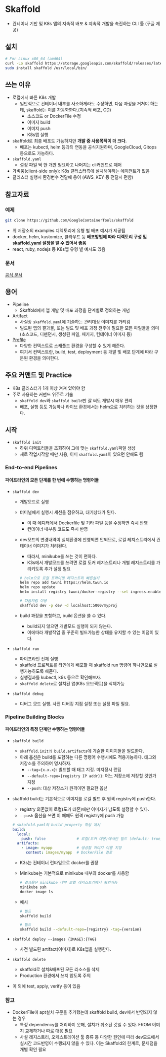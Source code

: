 # Skaffold

- 컨테이너 기반 및 K8s 앱의 지속적 배포 & 지속적 개발을 촉진하는 CLI 툴 (구글 제공)

## 설치

```sh
# For Linux x86_64 (amd64)
curl -Lo skaffold https://storage.googleapis.com/skaffold/releases/latest/skaffold-linux-amd64 && \
sudo install skaffold /usr/local/bin/
```

## 쓰는 이유

- 로컬에서 빠른 K8s 개발
  - 일반적으로 컨테이너 내부를 사소하게라도 수정하면, 다음 과정을 거쳐야 하는데, skaffold는 이를 자동화한다.(지속적 배포, CD)
    - 소스코드 or DockerFile 수정
    - 이미지 build
    - 이미지 push
    - K8s앱 실행
- skaffold로 최종 배포도 가능하지만 **개발 중 사용목적이 더 크다.**
  - 배포는 kubectl, helm 등과의 연동을 공식지원하며, GoogleCloud, Gitops 등으로도 가능하다.
- `skaffold.yaml`
  - 설정 파일 딱 한 개만 필요하고 나머지는 cli커맨드로 제어
- 가벼움(client-side only): K8s 클러스터측에 설치해야하는 에이전트가 없음
- 클러스터 실행시 환경변수 전달에 용이 (AWS_KEY 등 전달시 편함)

## 참고자료

### 예제

```sh
git clone https://github.com/GoogleContainerTools/skaffold
```

- 위 저장소의 examples 디렉토리에 유형 별 배포 예시가 제공됨
- docker, helm, kustomize, 클라우드 등 **배포방법에 따라 디렉토리 구성 및 skaffold.yaml 설정을 알 수 있어서 좋음**
- react, ruby, nodejs 등 K8s앱 유형 별 예시도 있음

### 문서

[공식 문서](https://skaffold.dev/docs/)

## 용어

- Pipeline
  - Skaffold에서 앱 개발 및 배포 과정을 단계별로 정의하는 개념
- Artifact
  - 사실상 `skaffold.yaml`에 기술하는 관리대상 이미지를 가리킴
  - 빌드된 앱의 결과물, 또는 빌드 및 배포 과정 전후에 필요한 모든 파일들을 의미 (소스코드, 디펜던시, 생성된 파일, 패키지, 컨테이너 이미지 등)
- [Profile](https://skaffold.dev/docs/environment/profiles/)
  - 다양한 컨텍스트로 스캐폴드 환경을 구성할 수 있게 해준다.
  - 여기서 컨텍스트란, build, test, deployment 등 개발 및 배포 단계에 따라 구분된 환경을 의미한다.

## 주요 커맨드 및 Practice

- K8s 클러스터가 1개 이상 켜져 있어야 함
- 주로 사용하는 커맨드 위주로 기술
  - `skaffold dev`와 `skaffold build`만 잘 써도 개발시 매우 편리
  - 배포, 실행 등도 가능하나 라이브 환경에서는 helm으로 처리하는 것을 상정한다.

## 시작

- `skaffold init`
  - 하위 디렉토리들을 조회하여 그에 맞는 `skaffold.yaml`파일 생성
  - 새로 작업시작할 때만 사용, 이미 `skaffold.yaml`이 있으면 안해도 됨

### End-to-end Pipelines

#### 파이프라인의 모든 단계를 한 번에 수행하는 명령어들

- `skaffold dev`
  - 개발모드로 실행
  - 터미널에서 실행시 세션을 점유하고, 대기상태가 된다.
    - 이 때 에디터에서 Dockerfile 및 기타 파일 등을 수정하면 즉시 반영
    - 컨테이너 내부용 코드도 즉시 반영
  - dev모드의 변경내역이 실제환경에 반영되면 안되므로, 로컬 레지스트리에서 컨테이너 이미지가 처리된다.
    - 따라서, minikube를 쓰는 것이 편하다.
    - K3s에서 개발모드를 쓰려면 로컬 도커 레지스트리나 개별 레지스트리를 가리키도록 추가 설정 필요

    ```sh
    # helm으로 로컬 프라이빗 레지스트리 빠른설치
    helm repo add twuni https://helm.twun.io
    helm repo update
    helm install registry twuni/docker-registry --set ingress.enabled=true
    
    # 다음처럼 이용
    skaffold dev -p dev -d localhost:5000/myproj
    ```

  - build 과정을 포함하고, build 옵션을 쓸 수 있다.
    - build되지 않으면 개발모드 실행이 되지 않는다.
    - 이에따라 개발작업 중 꾸준히 빌드가능한 상태를 유지할 수 있는 이점이 있다.

- `skaffold run`
  - 파이프라인 전체 실행
  - skaffold 프로젝트를 타인에게 배포할 때 skaffold run 명령어 하나만으로 실행가능하도록 해준다.
  - 실행결과를 kubectl, k9s 등으로 확인해보자.
  - `skaffold delete`로 설치된 앱(K8s 오브젝트)을 삭제가능

- `skaffold debug`
  - 디버그 모드 실행. 사전 디버깅 지점 설정 또는 설정 파일 필요.

### Pipeline Building Blocks

#### 파이프라인의 특정 단계만 수행하는 명령어들

- `skaffold build`
  - `skaffold.init의 build.artifacts`에 기술한 이미지들을 빌드한다.
  - 아래 옵션은 build를 포함하는 다른 명령어 수행시에도 적용가능하다. 태그와 저장소를 주의하여 명시하자.
    - `--tag={x.x.x}`: 빌드할 때 태그 지정. 미지정시 랜덤
    - `--default-repo={registry IP addr}}`: 어느 저장소에 저장할 것인가 지정
    - `--push`: 대상 저장소가 원격이면 필요한 옵션

- skaffold build는 기본적으로 이미지를 로컬 빌드 후 원격 registry에 push한다.
  - registry 의존없이 로컬(도커 데몬)에만 이미지가 남도록 설정할 수 있다.
  - `--push` 옵션을 쓰면 이 때에도 원격 registry에 push 가능

  ```yaml
  # skkafold.yaml의 build property 작성 예시
  build:
    local:
      push: false              # 로컬(도커 데몬)에서만 빌드 (default: true)
    artifacts:
      - image: myapp           # 생성할 이미지 이름 지정
        context: images/myapp  # DockerFile 경로
  ```

  - K3s는 컨테이너 런타임으로 docker를 권장
  - Minikube는 기본적으로 minikube 내부의 docker를 사용함

    ```sh
    # 결과물은 minikube 내부 로컬 레지스트리에서 확인가능
    minikube ssh
    docker image ls
    ```

  - 예시

    ```sh
    # 빌드
    skaffold build

    # 빌드
    skaffold build --default-repo={registry} -tag={version}
    ```

- `skaffold deploy --images {IMAGE}:{TAG}`
  - 사전 빌드된 artifact(이미지)로 K8s앱을 실행한다.

- `skaffold delete`
  - skaffold로 설치&배포된 모든 리소스를 삭제
  - Production 환경에서 쓰지 않도록 주의

- 이 외에 test, apply, verify 등이 있음

### 참고

- DockerFile에 apt설치 구문을 추가했는데 skaffold build, dev에서 반영되지 않는 경우
  - 특정 dependency를 처리하지 못해, 설치가 취소된 것일 수 있다. FROM 이미지 교체하거나 따로 대응 필요
  - 사설 레지스트리, 오케스트레이션 툴 종류 등 다양한 원인에 따라 dev모드에서 실시간 코드반영이 수행되지 않을 수 있다. 이는 Skaffold의 한계로, 문제점을 개별 확인 필요
